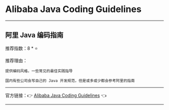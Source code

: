 # Alibaba Java Coding Guidelines

---

## 阿里 Java 编码指南

推荐指数：8 * ⭐

推荐理由：

    提供编码风格，一些常见的最佳实践指导

    国内有些公司会写自己的 Java 开发规范，但是或多或少都会参考阿里的指南

---



官方链接：👉 [Alibaba Java Coding Guidelines](
https://plugins.jetbrains.com/plugin/10046-alibaba-java-coding-guidelines
) 👈


---























